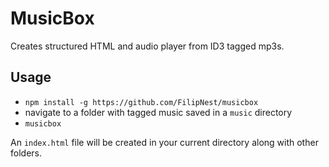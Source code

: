 # MusicBox

Creates structured HTML and audio player from ID3 tagged mp3s.

## Usage

* `npm install -g https://github.com/FilipNest/musicbox`
* navigate to a folder with tagged music saved in a `music` directory
* `musicbox`

An `index.html` file will be created in your current directory along with other folders.
